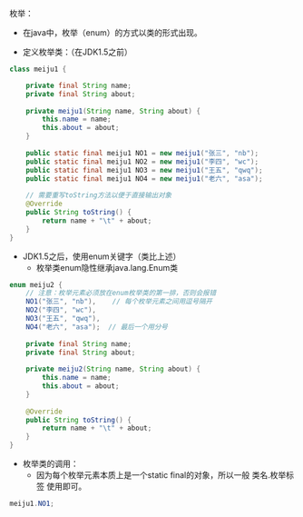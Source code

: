 枚举：
- 在java中，枚举（enum）的方式以类的形式出现。

- 定义枚举类：（在JDK1.5之前）


```java
class meiju1 {

    private final String name;
    private final String about;
    
    private meiju1(String name, String about) {
        this.name = name;
        this.about = about;
    }
    
    public static final meiju1 NO1 = new meiju1("张三", "nb");
    public static final meiju1 NO2 = new meiju1("李四", "wc");
    public static final meiju1 NO3 = new meiju1("王五", "qwq");
    public static final meiju1 NO4 = new meiju1("老六", "asa");
    
    // 需要重写toString方法以便于直接输出对象
    @Override
    public String toString() {
        return name + "\t" + about;
    }
}
```
- JDK1.5之后，使用enum关键字（类比上述）
    - 枚举类enum隐性继承java.lang.Enum类

```java
enum meiju2 {
    // 注意：枚举元素必须放在enum枚举类的第一排，否则会报错
    NO1("张三", "nb"),    // 每个枚举元素之间用逗号隔开
    NO2("李四", "wc"),
    NO3("王五", "qwq"),
    NO4("老六", "asa");  // 最后一个用分号
    
    private final String name;
    private final String about;
    
    private meiju2(String name, String about) {
        this.name = name;
        this.about = about;
    }
    
    @Override
    public String toString() {
        return name + "\t" + about;
    }
}
```
- 枚举类的调用：
    - 因为每个枚举元素本质上是一个static final的对象，所以一般 类名.枚举标签 使用即可。

```java
meiju1.NO1;
```

